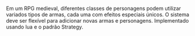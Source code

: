Em um RPG medieval, diferentes classes de personagens podem utilizar variados tipos de armas, cada uma com efeitos especiais únicos. O sistema deve ser flexível para adicionar novas armas e personagens. Implementado usando lua e o padrão Strategy.
